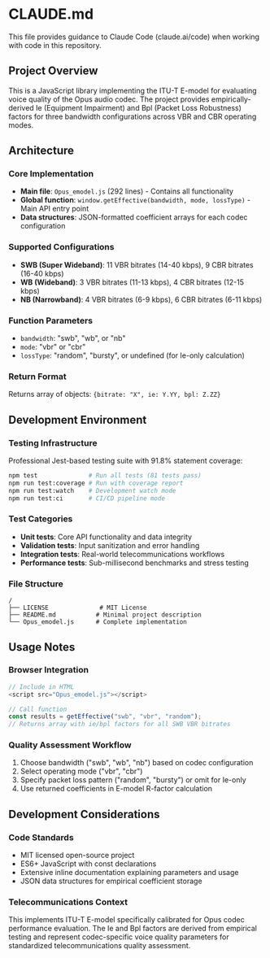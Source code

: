 # CLAUDE.md

This file provides guidance to Claude Code (claude.ai/code) when working with code in this repository.

## Project Overview

This is a JavaScript library implementing the ITU-T E-model for evaluating voice quality of the Opus audio codec. The project provides empirically-derived Ie (Equipment Impairment) and Bpl (Packet Loss Robustness) factors for three bandwidth configurations across VBR and CBR operating modes.

## Architecture

### Core Implementation
- **Main file**: `Opus_emodel.js` (292 lines) - Contains all functionality
- **Global function**: `window.getEffective(bandwidth, mode, lossType)` - Main API entry point
- **Data structures**: JSON-formatted coefficient arrays for each codec configuration

### Supported Configurations
- **SWB (Super Wideband)**: 11 VBR bitrates (14-40 kbps), 9 CBR bitrates (16-40 kbps)
- **WB (Wideband)**: 3 VBR bitrates (11-13 kbps), 4 CBR bitrates (12-15 kbps)  
- **NB (Narrowband)**: 4 VBR bitrates (6-9 kbps), 6 CBR bitrates (6-11 kbps)

### Function Parameters
- `bandwidth`: "swb", "wb", or "nb"
- `mode`: "vbr" or "cbr" 
- `lossType`: "random", "bursty", or undefined (for Ie-only calculation)

### Return Format
Returns array of objects: `{bitrate: "X", ie: Y.YY, bpl: Z.ZZ}`

## Development Environment

### Testing Infrastructure
Professional Jest-based testing suite with 91.8% statement coverage:

```bash
npm test              # Run all tests (81 tests pass)
npm run test:coverage # Run with coverage report  
npm run test:watch    # Development watch mode
npm run test:ci       # CI/CD pipeline mode
```

### Test Categories
- **Unit tests**: Core API functionality and data integrity
- **Validation tests**: Input sanitization and error handling  
- **Integration tests**: Real-world telecommunications workflows
- **Performance tests**: Sub-millisecond benchmarks and stress testing

### File Structure
```
/
├── LICENSE              # MIT License
├── README.md           # Minimal project description
└── Opus_emodel.js      # Complete implementation
```

## Usage Notes

### Browser Integration
```javascript
// Include in HTML
<script src="Opus_emodel.js"></script>

// Call function
const results = getEffective("swb", "vbr", "random");
// Returns array with ie/bpl factors for all SWB VBR bitrates
```

### Quality Assessment Workflow
1. Choose bandwidth ("swb", "wb", "nb") based on codec configuration
2. Select operating mode ("vbr", "cbr") 
3. Specify packet loss pattern ("random", "bursty") or omit for Ie-only
4. Use returned coefficients in E-model R-factor calculation

## Development Considerations

### Code Standards
- MIT licensed open-source project
- ES6+ JavaScript with const declarations
- Extensive inline documentation explaining parameters and usage
- JSON data structures for empirical coefficient storage

### Telecommunications Context
This implements ITU-T E-model specifically calibrated for Opus codec performance evaluation. The Ie and Bpl factors are derived from empirical testing and represent codec-specific voice quality parameters for standardized telecommunications quality assessment.